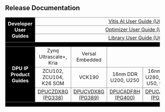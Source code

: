 
## Release Documentation

<style>
tr td,th{
border:1px solid grey;
}
</style>

<div id="readme" class="Box-body readme blob js-code-block-container p-5 p-xl-6 gist-border-0">
    <article class="markdown-body entry-content container-lg" itemprop="text"><table>

<tbody><tr>
</th>
</tr>
  <tr>
    <th rowspan="6" width="17%" style="color:#FFFFFF" Bgcolor=#000000><Font color=#FFFFFF >Developer User Guides </Font> </th>
   </tr>
<tr>
	<td align="center" colspan="6"><a href="https://docs.xilinx.com/r/en-US/ug1414-vitis-ai">Vitis AI User Guide (UG1414)</a></td>
</tr>
     <tr></tr>
<tr>
	<td align="center" colspan="6"><a href="https://docs.xilinx.com/r/en-US/ug1333-ai-optimizer">Optimizer User Guide (UG1333)</a></td>	
</tr>
     <tr></tr>
<tr>
	<td align="center" colspan="6"><a href="https://docs.xilinx.com/r/en-US/ug1354-xilinx-ai-sdk">Library User Guide (UG1354)</a></td>	
</tr>     
     
<tr></tr>
    <tr></tr>
  <tr><th colspan="7" height="15" Bgcolor=#000000></th></tr>
     <tr></tr>
  <tr>
     <th rowspan="7" width="17%" style="color:#FFFFFF" Bgcolor=#000000>DPU IP Product Guides</th>
   </tr>
</tr>
<tr>
<tr>
 <td align="center" colspan="1">Zynq Ultrascale+, Kria</a></td>
 <td align="center" colspan="1">Versal Embedded</a></td>
 <td align="center" colspan="4">Alveo</a></td>
 </tr>
 <tr></tr>
 <tr>
 <td align="center" colspan="1">ZCU102, ZCU104, K26 SOM</a></td>
 <td align="center" colspan="1">VCK190</a></td>
 <td align="center" colspan="1">16nm DDR U200, U250</a></td>
 <td align="center" colspan="1">16nm HBM U280, U55C, U50, U50LV</a></td>
 <td align="center" colspan="1">16nm HBM U280, U50LV </a></td>
 <td align="center" colspan="1">Versal VCK5000</a></td>

 </tr>
<tr></tr>
	<td align="center" ><a href="https://docs.xilinx.com/r/en-US/pg338-dpu">DPUCZDX8G (PG338)</a></td>
	<td align="center"><a href="https://docs.xilinx.com/r/en-US/pg389-dpucvdx8g">DPUCVDX8G (PG389)</a></td>
	<td align="center"><a href="https://docs.xilinx.com/r/en-US/pg400-dpucadf8h">DPUCADF8H (PG400)</a></td>
	<td align="center"><a href="https://docs.xilinx.com/r/en-US/pg367-dpucahx8h">DPUCAHX8H (PG367)</a></td>
	<td align="center"><a href="https://docs.xilinx.com/r/en-US/pg366-dpucahx8l">DPUCAHX8L (PG366)</a></td>
	<td align="center"><a href="https://docs.xilinx.com/r/en-US/pg403-dpucvdx8h">DPUCVDX8H (PG403)</a></td>
 <tr><th colspan="7" height="15" Bgcolor=#000000></th></tr>

 </tbody></table>
